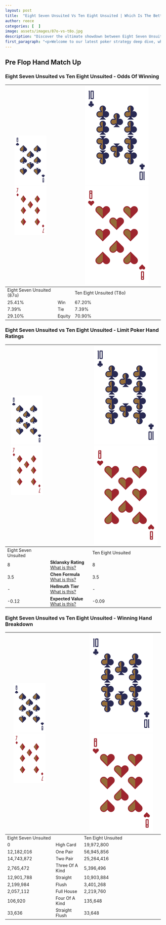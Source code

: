 ```yaml
---
layout: post
title:  "Eight Seven Unsuited Vs Ten Eight Unsuited | Which Is The Better Hand In Poker? A Complete Guide"
author: reece
categories: [  ]
image: assets/images/87o-vs-t8o.jpg
description: "Discover the ultimate showdown between Eight Seven Unsuited and Ten Eight Unsuited in poker! Uncover the odds, strategies, and scenarios where one hand triumphs over the other. Get ready to up your poker game with this thrilling analysis."
first_paragraph: "<p>Welcome to our latest poker strategy deep dive, where we're pitting two distinct hands against each other in a high-stakes showdown: Eight Seven Unsuited vs Ten Eight Unsuited.</p><p>In the dynamic world of poker, every decision counts, and knowing which hand holds the upper hand is key to your success at the table.</p><p>In this article, we'll dissect these two hands, explore the scenarios where one dominates the other, and equip you with the knowledge to make strategic choices that can tip the odds in your favor.</p><p>Get ready to unravel the intriguing dynamics of these poker hands and elevate your game to new heights.</p>"
---
```




[comment]: # (sp0)

## Pre Flop Hand Match Up

<div class="table hand-ratings" markdown="1"> 



### Eight Seven Unsuited vs Ten Eight Unsuited - Odds Of Winning


    
| ![image info](assets/images/hand1/8.png) ![image info](assets/images/hand1/7o.png) |  | ![image info](assets/images/hand2/T.png) ![image info](assets/images/hand2/8o.png) |
| -------- | -------- | -------- |
| Eight Seven Unsuited (87o) |  | Ten Eight Unsuited (T8o) |
| 25.41% | Win | 67.20% |
| 7.39% | Tie | 7.39% |
| 29.10% | Equity | 70.90% |




[comment]: # (sp1)



### Eight Seven Unsuited vs Ten Eight Unsuited - Limit Poker Hand Ratings


    
| ![image info](assets/images/hand1/8.png) ![image info](assets/images/hand1/7o.png) |  | ![image info](assets/images/hand2/T.png) ![image info](assets/images/hand2/8o.png) |
| -------- | -------- | -------- |
| Eight Seven Unsuited |  | Ten Eight Unsuited |
| 8 | **Sklansky Rating** [What is this?](/sklansky-rating-explained) | 8 |
| 3.5 | **Chen Formula** [What is this?](/chen-formula-explained) | 3.5 |
| - | **Hellmuth Tier** [What is this?](/Hellmuth-tier-explained) | - |
| -0.12 | **Expected Value** [What is this?](/expected-value-explained) | -0.09 |




[comment]: # (sp2)



### Eight Seven Unsuited vs Ten Eight Unsuited - Winning Hand Breakdown


    
| ![image info](assets/images/hand1/8.png) ![image info](assets/images/hand1/7o.png) |  | ![image info](assets/images/hand2/T.png) ![image info](assets/images/hand2/8o.png) |
| -------- | -------- | -------- |
| Eight Seven Unsuited |  | Ten Eight Unsuited |
| 0 | High Card | 19,972,800 |
| 12,182,016 | One Pair | 56,945,856 |
| 14,743,872 | Two Pair | 25,264,416 |
| 2,765,472 | Three Of A Kind | 5,396,496 |
| 12,901,788 | Straight | 10,903,884 |
| 2,199,984 | Flush | 3,401,268 |
| 2,057,112 | Full House | 2,219,760 |
| 106,920 | Four Of A Kind | 135,648 |
| 33,636 | Straight Flush | 33,648 |




[comment]: # (sp3)



</div>

[comment]: # (sp4)



[comment]: # (sp5)


